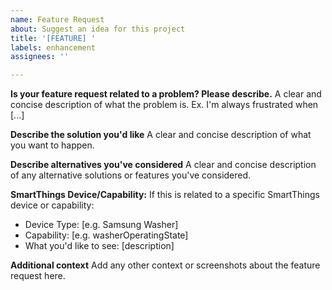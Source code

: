 ```yaml
---
name: Feature Request
about: Suggest an idea for this project
title: '[FEATURE] '
labels: enhancement
assignees: ''

---
```


**Is your feature request related to a problem? Please describe.**
A clear and concise description of what the problem is. Ex. I'm always frustrated when [...]

**Describe the solution you'd like**
A clear and concise description of what you want to happen.

**Describe alternatives you've considered**
A clear and concise description of any alternative solutions or features you've considered.

**SmartThings Device/Capability:**
If this is related to a specific SmartThings device or capability:
- Device Type: [e.g. Samsung Washer]
- Capability: [e.g. washerOperatingState]
- What you'd like to see: [description]

**Additional context**
Add any other context or screenshots about the feature request here.
